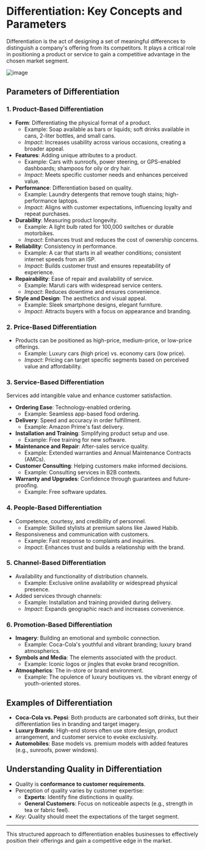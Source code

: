 # Differentiation: Key Concepts and Parameters

Differentiation is the act of designing a set of meaningful differences to distinguish a company's offering from its competitors. It plays a critical role in positioning a product or service to gain a competitive advantage in the chosen market segment.

![image](https://github.com/user-attachments/assets/4ea69660-e40c-4d92-b669-1bd4e7706e79)

## Parameters of Differentiation

### 1. **Product-Based Differentiation**
   - **Form**: Differentiating the physical format of a product.
     - Example: Soap available as bars or liquids; soft drinks available in cans, 2-liter bottles, and small cans.
     - *Impact*: Increases usability across various occasions, creating a broader appeal.
   - **Features**: Adding unique attributes to a product.
     - Example: Cars with sunroofs, power steering, or GPS-enabled dashboards; shampoos for oily or dry hair.
     - *Impact*: Meets specific customer needs and enhances perceived value.
   - **Performance**: Differentiation based on quality.
     - Example: Laundry detergents that remove tough stains; high-performance laptops.
     - *Impact*: Aligns with customer expectations, influencing loyalty and repeat purchases.
   - **Durability**: Measuring product longevity.
     - Example: A light bulb rated for 100,000 switches or durable motorbikes.
     - *Impact*: Enhances trust and reduces the cost of ownership concerns.
   - **Reliability**: Consistency in performance.
     - Example: A car that starts in all weather conditions; consistent internet speeds from an ISP.
     - *Impact*: Builds customer trust and ensures repeatability of experience.
   - **Repairability**: Ease of repair and availability of service.
     - Example: Maruti cars with widespread service centers.
     - *Impact*: Reduces downtime and ensures convenience.
   - **Style and Design**: The aesthetics and visual appeal.
     - Example: Sleek smartphone designs, elegant furniture.
     - *Impact*: Attracts buyers with a focus on appearance and branding.

### 2. **Price-Based Differentiation**
   - Products can be positioned as high-price, medium-price, or low-price offerings.
     - Example: Luxury cars (high price) vs. economy cars (low price).
     - *Impact*: Pricing can target specific segments based on perceived value and affordability.

### 3. **Service-Based Differentiation**
   Services add intangible value and enhance customer satisfaction.
   - **Ordering Ease**: Technology-enabled ordering.
     - Example: Seamless app-based food ordering.
   - **Delivery**: Speed and accuracy in order fulfillment.
     - Example: Amazon Prime's fast delivery.
   - **Installation and Training**: Simplifying product setup and use.
     - Example: Free training for new software.
   - **Maintenance and Repair**: After-sales service quality.
     - Example: Extended warranties and Annual Maintenance Contracts (AMCs).
   - **Customer Consulting**: Helping customers make informed decisions.
     - Example: Consulting services in B2B contexts.
   - **Warranty and Upgrades**: Confidence through guarantees and future-proofing.
     - Example: Free software updates.

### 4. **People-Based Differentiation**
   - Competence, courtesy, and credibility of personnel.
     - Example: Skilled stylists at premium salons like Jawed Habib.
   - Responsiveness and communication with customers.
     - Example: Fast response to complaints and inquiries.
     - *Impact*: Enhances trust and builds a relationship with the brand.

### 5. **Channel-Based Differentiation**
   - Availability and functionality of distribution channels.
     - Example: Exclusive online availability or widespread physical presence.
   - Added services through channels:
     - Example: Installation and training provided during delivery.
     - *Impact*: Expands geographic reach and increases convenience.

### 6. **Promotion-Based Differentiation**
   - **Imagery**: Building an emotional and symbolic connection.
     - Example: Coca-Cola's youthful and vibrant branding; luxury brand atmospherics.
   - **Symbols and Media**: The elements associated with the product.
     - Example: Iconic logos or jingles that evoke brand recognition.
   - **Atmospherics**: The in-store or brand environment.
     - Example: The opulence of luxury boutiques vs. the vibrant energy of youth-oriented stores.

## Examples of Differentiation
- **Coca-Cola vs. Pepsi**: Both products are carbonated soft drinks, but their differentiation lies in branding and target imagery.
- **Luxury Brands**: High-end stores often use store design, product arrangement, and customer service to evoke exclusivity.
- **Automobiles**: Base models vs. premium models with added features (e.g., sunroofs, power windows).

## Understanding Quality in Differentiation
- Quality is **conformance to customer requirements**.
- Perception of quality varies by customer expertise:
  - **Experts**: Identify fine distinctions in quality.
  - **General Customers**: Focus on noticeable aspects (e.g., strength in tea or fabric feel).
- *Key*: Quality should meet the expectations of the target segment.

---

This structured approach to differentiation enables businesses to effectively position their offerings and gain a competitive edge in the market.
